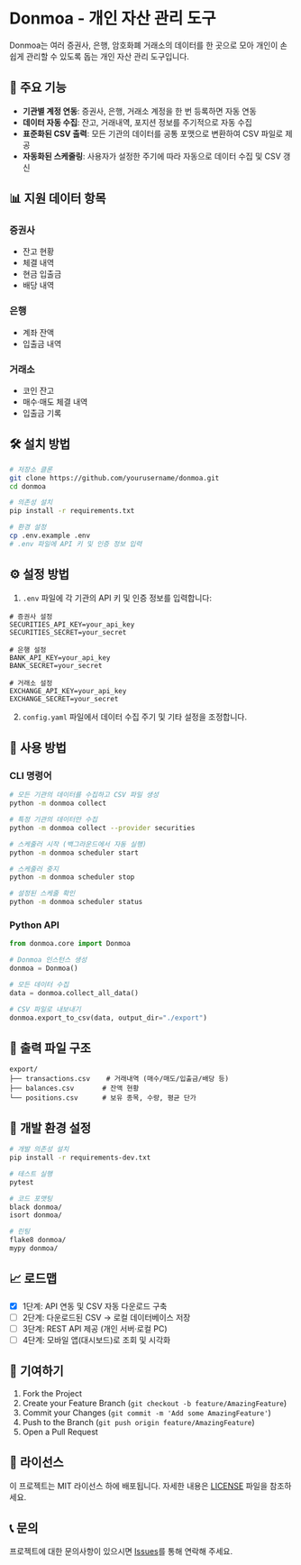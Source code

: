 # Donmoa - 개인 자산 관리 도구

Donmoa는 여러 증권사, 은행, 암호화폐 거래소의 데이터를 한 곳으로 모아 개인이 손쉽게 관리할 수 있도록 돕는 개인 자산 관리 도구입니다.

## 🚀 주요 기능

- **기관별 계정 연동**: 증권사, 은행, 거래소 계정을 한 번 등록하면 자동 연동
- **데이터 자동 수집**: 잔고, 거래내역, 포지션 정보를 주기적으로 자동 수집
- **표준화된 CSV 출력**: 모든 기관의 데이터를 공통 포맷으로 변환하여 CSV 파일로 제공
- **자동화된 스케줄링**: 사용자가 설정한 주기에 따라 자동으로 데이터 수집 및 CSV 갱신

## 📊 지원 데이터 항목

### 증권사
- 잔고 현황
- 체결 내역
- 현금 입출금
- 배당 내역

### 은행
- 계좌 잔액
- 입출금 내역

### 거래소
- 코인 잔고
- 매수·매도 체결 내역
- 입출금 기록

## 🛠️ 설치 방법

```bash
# 저장소 클론
git clone https://github.com/yourusername/donmoa.git
cd donmoa

# 의존성 설치
pip install -r requirements.txt

# 환경 설정
cp .env.example .env
# .env 파일에 API 키 및 인증 정보 입력
```

## ⚙️ 설정 방법

1. `.env` 파일에 각 기관의 API 키 및 인증 정보를 입력합니다:

```env
# 증권사 설정
SECURITIES_API_KEY=your_api_key
SECURITIES_SECRET=your_secret

# 은행 설정
BANK_API_KEY=your_api_key
BANK_SECRET=your_secret

# 거래소 설정
EXCHANGE_API_KEY=your_api_key
EXCHANGE_SECRET=your_secret
```

2. `config.yaml` 파일에서 데이터 수집 주기 및 기타 설정을 조정합니다.

## 🚀 사용 방법

### CLI 명령어

```bash
# 모든 기관의 데이터를 수집하고 CSV 파일 생성
python -m donmoa collect

# 특정 기관의 데이터만 수집
python -m donmoa collect --provider securities

# 스케줄러 시작 (백그라운드에서 자동 실행)
python -m donmoa scheduler start

# 스케줄러 중지
python -m donmoa scheduler stop

# 설정된 스케줄 확인
python -m donmoa scheduler status
```

### Python API

```python
from donmoa.core import Donmoa

# Donmoa 인스턴스 생성
donmoa = Donmoa()

# 모든 데이터 수집
data = donmoa.collect_all_data()

# CSV 파일로 내보내기
donmoa.export_to_csv(data, output_dir="./export")
```

## 📁 출력 파일 구조

```
export/
├── transactions.csv    # 거래내역 (매수/매도/입출금/배당 등)
├── balances.csv       # 잔액 현황
└── positions.csv      # 보유 종목, 수량, 평균 단가
```

## 🔧 개발 환경 설정

```bash
# 개발 의존성 설치
pip install -r requirements-dev.txt

# 테스트 실행
pytest

# 코드 포맷팅
black donmoa/
isort donmoa/

# 린팅
flake8 donmoa/
mypy donmoa/
```

## 📈 로드맵

- [x] 1단계: API 연동 및 CSV 자동 다운로드 구축
- [ ] 2단계: 다운로드된 CSV → 로컬 데이터베이스 저장
- [ ] 3단계: REST API 제공 (개인 서버·로컬 PC)
- [ ] 4단계: 모바일 앱(대시보드)로 조회 및 시각화

## 🤝 기여하기

1. Fork the Project
2. Create your Feature Branch (`git checkout -b feature/AmazingFeature`)
3. Commit your Changes (`git commit -m 'Add some AmazingFeature'`)
4. Push to the Branch (`git push origin feature/AmazingFeature`)
5. Open a Pull Request

## 📄 라이선스

이 프로젝트는 MIT 라이선스 하에 배포됩니다. 자세한 내용은 [LICENSE](LICENSE) 파일을 참조하세요.

## 📞 문의

프로젝트에 대한 문의사항이 있으시면 [Issues](https://github.com/yourusername/donmoa/issues)를 통해 연락해 주세요.
